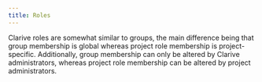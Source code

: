 ```yaml
---
title: Roles
---
```


Clarive roles are somewhat similar to groups, 
the main difference being that group membership is global whereas project role membership is 
project-specific. Additionally, group membership can only be altered by Clarive administrators, 
whereas project role membership can be altered by project administrators.
